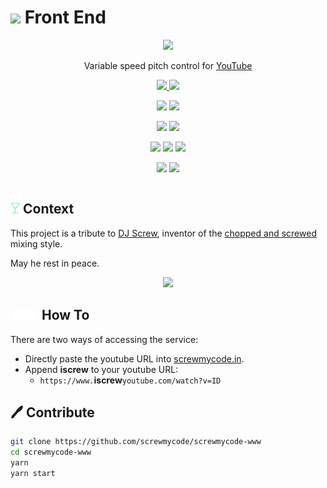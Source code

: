 # <img width=25 src="https://raw.githubusercontent.com/screwmycode/screwmycode-www/master/src/assets/icons/SCRW_KSET.svg"> Front End

<p align=center>
    <a href="https://screwmycode.in/">
        <img width=100 src="https://raw.githubusercontent.com/screwmycode/screwmycode-www/master/src/assets/icons/SCRW_KSET.svg">
    </a>
</p>

<p align=center>
    Variable speed pitch control for <a href="https://www.youtube.com/">YouTube</a>
</p>

<p align=center>
    <a href="https://github.com/screwmycode/screwmycode-www">
        <img src="https://img.shields.io/github/stars/screwmycode/screwmycode-www?label=git">
    </a>
    <img src="https://img.shields.io/github/license/screwmycode/screwmycode-www">
</p>

<p align=center>
    <img src="https://img.shields.io/github/languages/count/screwmycode/screwmycode-www">
    <img src="https://img.shields.io/github/languages/top/screwmycode/screwmycode-www">
</p>

<p align=center>
    <img src="https://img.shields.io/github/v/release/screwmycode/screwmycode-www">
    <img src="https://api.codeclimate.com/v1/badges/43b9b1c5b6357b7a10fa/maintainability" />
</p>

<p align=center>
    <img src="https://img.shields.io/david/screwmycode/screwmycode-www">
    <img src="https://img.shields.io/david/dev/screwmycode/screwmycode-www">
    <img src="https://img.shields.io/snyk/vulnerabilities/github/screwmycode/screwmycode-www">
</p>

<p align=center>
    <img src="https://img.shields.io/badge/ci-github--actions-yellowgreen">
    <img src="https://img.shields.io/badge/cd-ftp-yellowgreen">
</p>

## <img width="15px" src="src/assets/icons/SCRW_CHAMP.svg" /> Context

This project is a tribute to [DJ Screw](https://en.wikipedia.org/wiki/DJ_Screw), inventor of the
[chopped and screwed](https://en.wikipedia.org/wiki/Chopped_and_screwed) mixing style.

May he rest in peace.

<p align=center>
    <img src="https://upload.wikimedia.org/wikipedia/en/7/7d/DJ_Screw.jpeg">
</p>

## <img height=15 src="src/assets/icons/SCRW_SHARE_TXT.svg" /> How To

There are two ways of accessing the service:

- Directly paste the youtube URL into [screwmycode.in](https://screwmycode.in/).
- Append **iscrew** to your youtube URL:
    - `https://www.`**iscrew**`youtube.com/watch?v=ID`

## 🖊 Contribute

```bash
git clone https://github.com/screwmycode/screwmycode-www
cd screwmycode-www
yarn
yarn start
```
